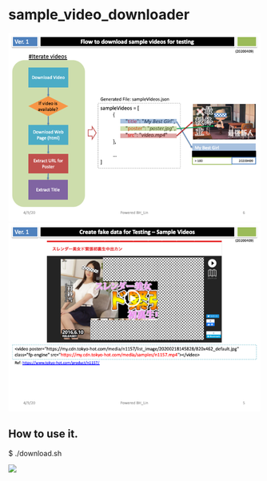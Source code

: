 # sample_video_downloader

![](./Slide6.png)
![](./Slide5.png)

## How to use it. 
$ ./download.sh

![](./demo.gif)